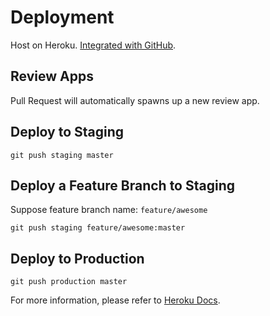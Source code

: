 # Deployment

Host on Heroku. [Integrated with GitHub](https://devcenter.heroku.com/articles/github-integration).

## Review Apps

Pull Request will automatically spawns up a new review app.

## Deploy to Staging

    git push staging master

## Deploy a Feature Branch to Staging

Suppose feature branch name: `feature/awesome`

    git push staging feature/awesome:master

## Deploy to Production

    git push production master

For more information, please refer to [Heroku Docs](https://devcenter.heroku.com/articles/git).
